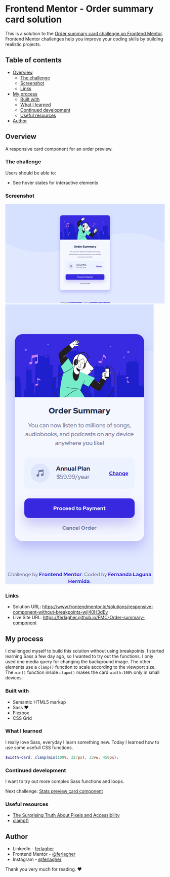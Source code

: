 # Frontend Mentor - Order summary card solution

This is a solution to the [Order summary card challenge on Frontend Mentor](https://www.frontendmentor.io/challenges/order-summary-component-QlPmajDUj). Frontend Mentor challenges help you improve your coding skills by building realistic projects. 

## Table of contents

- [Overview](#overview)
  - [The challenge](#the-challenge)
  - [Screenshot](#screenshot)
  - [Links](#links)
- [My process](#my-process)
  - [Built with](#built-with)
  - [What I learned](#what-i-learned)
  - [Continued development](#continued-development)
  - [Useful resources](#useful-resources)
- [Author](#author)

## Overview

A responsive card component for an order preview.

### The challenge

Users should be able to:

- See hover states for interactive elements

### Screenshot

![Screenshot](./design/screenshot-desktop.png)
![Screenshot](./design/screenshot-mobile.png)

### Links

- Solution URL: https://www.frontendmentor.io/solutions/responsive-component-without-breakpoints-wji40H3dEv
- Live Site URL: https://ferlagher.github.io/FMC-Order-summary-component

## My process

I challenged myself to build this solution without using breakpoints. I started learning Sass a few day ago, so I wanted to try out the functions. I only used one media query for changing the background image. The other elements use a `clamp()` function to scale according to the viewport size. The `min()` function inside `clapm()` makes the card `width:100%` only in small devices.

### Built with

- Semantic HTML5 markup
- Sass ♥
- Flexbox
- CSS Grid

### What I learned

I really love Sass, everyday I learn something new.
Today I learned how to use some usefull CSS functions.

```scss
$width-card: clamp(min(100%, 327px), 33vw, 450px);
```

### Continued development

I want to try out more complex Sass functions and loops.

Next challenge: [Stats preview card component](https://www.frontendmentor.io/challenges/stats-preview-card-component-8JqbgoU62)

### Useful resources

- [The Surprising Truth About Pixels and Accessibility](https://www.joshwcomeau.com/css/surprising-truth-about-pixels-and-accessibility/#the-625-trick)
- [clamp()](https://developer.mozilla.org/en-US/docs/Web/CSS/clamp)

## Author

- LinkedIn - [ferlagher](https://www.linkedin.com/in/ferlagher/)
- Frontend Mentor - [@ferlagher](https://www.frontendmentor.io/profile/ferlagher)
- Instagram - [@ferlagher](https://www.instagram.com/ferlagher/)

Thank you very much for reading. ♥
